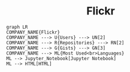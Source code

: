 <h1 align="center">Flickr</h1>

```mermaid
graph LR
COMPANY_NAME{Flickr}
COMPANY_NAME ---> U{Users} ---> UN[2]
COMPANY_NAME ---> R{Repositories} ---> RN[2]
COMPANY_NAME ---> G{Gists} ---> GN[3]
COMPANY_NAME ---> ML{Most Used<br>Languages}
ML --> Jupyter_Notebook[Jupyter Notebook]
ML --> HTML[HTML]
```
